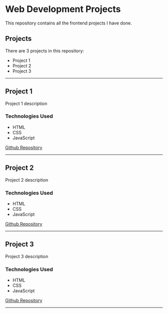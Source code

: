 # Web Development Projects

This repository contains all the frontend projects I have done.

## Projects

There are 3 projects in this repository:

<ul>
  <li><a href=""></a>Project 1</a></li>
  <li><a href=""></a>Project 2</a></li>
  <li><a href=""></a>Project 3</a></li>
</ul>

<hr />

## Project 1

<p>Project 1 description</p>

### Technologies Used

<ul>
  <li>HTML</li>
  <li>CSS</li>
  <li>JavaScript</li>

</ul>

<a href="">Github Repository</a>

<hr />

## Project 2

<p>Project 2 description</p>

### Technologies Used

<ul>
  <li>HTML</li>
  <li>CSS</li>
  <li>JavaScript</li>

</ul>

<a href="">Github Repository</a>

<hr />

## Project 3

<p>Project 3 description</p>

### Technologies Used

<ul>
  <li>HTML</li>
  <li>CSS</li>
  <li>JavaScript</li>

</ul>

<a href="">Github Repository</a>

<hr />

